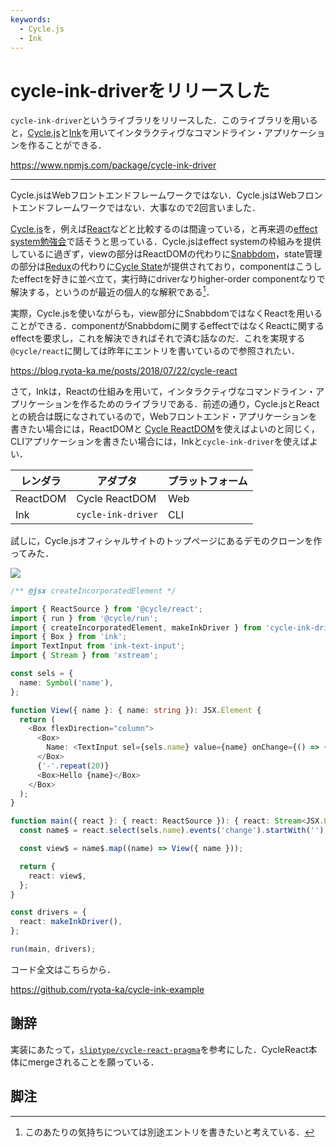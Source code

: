 ```yaml
---
keywords:
  - Cycle.js
  - Ink
---
```


# cycle-ink-driverをリリースした

`cycle-ink-driver`というライブラリをリリースした．このライブラリを用いると，[Cycle.js](https://cycle.js.org)と[Ink](https://github.com/vadimdemedes/ink)を用いてインタラクティヴなコマンドライン・アプリケーションを作ることができる．

https://www.npmjs.com/package/cycle-ink-driver

[](https://github.com/ryota-ka/cycle-ink-driver)

---

Cycle.jsはWebフロントエンドフレームワークではない．Cycle.jsはWebフロントエンドフレームワークではない．大事なので2回言いました．

[Cycle.js](https://cycle.js.org)を，例えば[React](https://reactjs.org)などと比較するのは間違っている，と再来週の[effect system勉強会](https://connpass.com/event/124786/)で話そうと思っている．Cycle.jsはeffect systemの枠組みを提供しているに過ぎず，viewの部分はReactDOMの代わりに[Snabbdom](https://github.com/snabbdom/snabbdom)，state管理の部分は[Redux](https://redux.js.org)の代わりに[Cycle State](https://cycle.js.org/api/state.html)が提供されており，componentはこうしたeffectを好きに並べ立て，実行時にdriverなりhigher-order componentなりで解決する，というのが最近の個人的な解釈である[^1]．

実際，Cycle.jsを使いながらも，view部分にSnabbdomではなくReactを用いることができる．componentがSnabbdomに関するeffectではなくReactに関するeffectを要求し，これを解決できればそれで済む話なのだ．これを実現する`@cycle/react`に関しては昨年にエントリを書いているので参照されたい．

https://blog.ryota-ka.me/posts/2018/07/22/cycle-react

さて，Inkは，Reactの仕組みを用いて，インタラクティヴなコマンドライン・アプリケーションを作るためのライブラリである．前述の通り，Cycle.jsとReactとの統合は既になされているので，Webフロントエンド・アプリケーションを書きたい場合には，ReactDOMと [Cycle ReactDOM](https://www.npmjs.com/package/@cycle/react-dom)を使えばよいのと同じく，CLIアプリケーションを書きたい場合には，Inkと`cycle-ink-driver`を使えばよい．

| レンダラ | アダプタ           | プラットフォーム |
| -------- | ------------------ | ---------------- |
| ReactDOM | Cycle ReactDOM     | Web              |
| Ink      | `cycle-ink-driver` | CLI              |

試しに，Cycle.jsオフィシャルサイトのトップページにあるデモのクローンを作ってみた．

![](https://i.gyazo.com/d479ca6009d4e1c0e263cd41de6cfb09.gif)

```typescript
/** @jsx createIncorporatedElement */

import { ReactSource } from '@cycle/react';
import { run } from '@cycle/run';
import { createIncorporatedElement, makeInkDriver } from 'cycle-ink-driver';
import { Box } from 'ink';
import TextInput from 'ink-text-input';
import { Stream } from 'xstream';

const sels = {
  name: Symbol('name'),
};

function View({ name }: { name: string }): JSX.Element {
  return (
    <Box flexDirection="column">
      <Box>
        Name: <TextInput sel={sels.name} value={name} onChange={() => {}} />
      </Box>
      {'-'.repeat(20)}
      <Box>Hello {name}</Box>
    </Box>
  );
}

function main({ react }: { react: ReactSource }): { react: Stream<JSX.Element> } {
  const name$ = react.select(sels.name).events('change').startWith('');

  const view$ = name$.map((name) => View({ name }));

  return {
    react: view$,
  };
}

const drivers = {
  react: makeInkDriver(),
};

run(main, drivers);
```

コード全文はこちらから．

https://github.com/ryota-ka/cycle-ink-example

## 謝辞

実装にあたって，[`sliptype/cycle-react-pragma`](https://github.com/sliptype/cycle-react-pragma)を参考にした．CycleReact本体にmergeされることを願っている．

## 脚注

[^1]: このあたりの気持ちについては別途エントリを書きたいと考えている．
